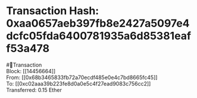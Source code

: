 
Transaction Hash: 0xaa0657aeb397fb8e2427a5097e4dcfc05fda6400781935a6d85381eaff53a478
====================================================================================
  
#💸Transaction  
Block: [[14456664]]  
From: [[0x68b3465833fb72a70ecdf485e0e4c7bd8665fc45]]  
To: [[0xc02aaa39b223fe8d0a0e5c4f27ead9083c756cc2]]  
Transferred: 0.15 Ether